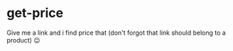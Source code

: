 # get-price
Give me a link and i find price that (don't forgot that link should belong to a product) 😉
